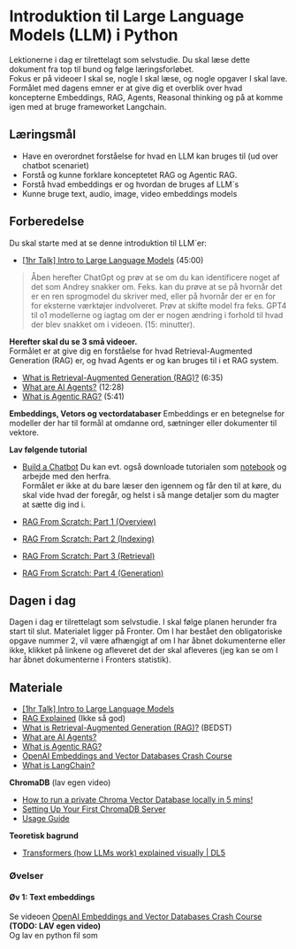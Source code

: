 # Introduktion til Large Language Models (LLM) i Python     
Lektionerne i dag er tilrettelagt som selvstudie. Du skal læse dette dokument fra top til bund og følge læringsforløbet.     
Fokus er på videoer I skal se, nogle I skal læse, og nogle opgaver I skal lave.      
Formålet med dagens emner er at give dig et overblik over hvad koncepterne Embeddings, RAG, Agents, Reasonal thinking og på at komme igen med at bruge frameworket Langchain.

## Læringsmål
* Have en overordnet forståelse for hvad en LLM kan bruges til (ud over chatbot scenariet)
* Forstå og kunne forklare konceptetet RAG og Agentic RAG.
* Forstå hvad embeddings er og hvordan de bruges af LLM´s 
* Kunne bruge text, audio, image, video embeddings models

## Forberedelse
Du skal starte med at se denne introduktion til LLM´er:
* [[1hr Talk] Intro to Large Language Models](https://www.youtube.com/watch?v=zjkBMFhNj_g) (45:00)      

> Åben herefter ChatGpt og prøv at se om du kan identificere noget af det som Andrey snakker om. Feks. kan du prøve at se på hvornår det er en ren sprogmodel du skriver med, eller på hvornår der er en for for eksterne værktøjer indvolveret. Prøv at skifte model fra feks. GPT4 til o1 modellerne og iagtag om der er nogen ændring i forhold til hvad der blev snakket om i videoen. (15: minutter).

**Herefter skal du se 3 små videoer.**     
Formålet er at give dig en forståelse for hvad Retrieval-Augmented Generation (RAG) er, og hvad Agents er og kan bruges til i et RAG system. 

* [What is Retrieval-Augmented Generation (RAG)?](https://www.youtube.com/watch?v=T-D1OfcDW1M) (6:35)
* [What are AI Agents?](https://www.youtube.com/watch?v=F8NKVhkZZWI) (12:28)
* [What is Agentic RAG?](https://www.youtube.com/watch?v=0z9_MhcYvcY) (5:41)

**Embeddings, Vetors og vectordatabaser**
Embeddings er en betegnelse for modeller der har til formål at omdanne ord, sætninger eller dokumenter til vektore. 



**Lav følgende tutorial**    

* [Build a Chatbot](https://python.langchain.com/docs/tutorials/chatbot/)
Du kan evt. også downloade tutorialen som [notebook](https://github.com/langchain-ai/langchain/blob/master/docs/docs/tutorials/chatbot.ipynb) og arbejde med den herfra.     
Formålet er ikke at du bare læser den igennem og får den til at køre, du skal vide hvad der foregår, og helst i så mange detaljer som du magter at sætte dig ind i.


* [RAG From Scratch: Part 1 (Overview)](https://www.youtube.com/watch?v=wd7TZ4w1mSw)
* [RAG From Scratch: Part 2 (Indexing)](https://www.youtube.com/watch?v=bjb_EMsTDKI)
* [RAG From Scratch: Part 3 (Retrieval)](https://www.youtube.com/watch?v=LxNVgdIz9sU)
* [RAG From Scratch: Part 4 (Generation)](https://www.youtube.com/watch?v=Vw52xyyFsB8)



## Dagen i dag
Dagen i dag er tilrettelagt som selvstudie. I skal følge planen herunder fra start til slut. Materialet ligger på Fronter. Om I har bestået den obligatoriske opgave nummer 2, vil være afhængigt af om I har åbnet dokumenterne eller ikke, klikket på linkene og afleveret det der skal afleveres (jeg kan se om I har åbnet dokumenterne i Fronters statistik).


## Materiale
* [[1hr Talk] Intro to Large Language Models](https://www.youtube.com/watch?v=zjkBMFhNj_g)
* [RAG Explained](https://www.youtube.com/watch?v=qppV3n3YlF8) (Ikke så god)
* [What is Retrieval-Augmented Generation (RAG)?](https://www.youtube.com/watch?v=T-D1OfcDW1M) (BEDST)
* [What are AI Agents?](https://www.youtube.com/watch?v=F8NKVhkZZWI)
* [What is Agentic RAG?](https://www.youtube.com/watch?v=0z9_MhcYvcY)
* [OpenAI Embeddings and Vector Databases Crash Course](https://www.youtube.com/watch?v=ySus5ZS0b94)
* [What is LangChain?](https://www.youtube.com/watch?v=1bUy-1hGZpI)

<!-- * [Langchain Quickstart](https://github.com/langchain-ai/langchain/blob/72c8b3127dfaa5c68ef0d66cdb934b785bdfaa29/docs/docs/use_cases/graph/quickstart.ipynb) 
* [Langchain & Neo4j: Query Your Graph Database in Natural Language](https://www.youtube.com/watch?v=Wg445gThtcE)
* [Neo4j in 100 Seconds](https://www.youtube.com/watch?v=T6L9EoBy8Zk)
-->
**ChromaDB** (lav egen video)    
* [How to run a private Chroma Vector Database locally in 5 mins!](https://www.youtube.com/watch?v=61kaK-e3Owc&t=325s)
* [Setting Up Your First ChromaDB Server](https://medium.com/@kenzic/setting-up-your-first-chromadb-server-f5f566273ea9)
* [Usage Guide](https://docs.trychroma.com/guides)

**Teoretisk bagrund**
* [Transformers (how LLMs work) explained visually | DL5](https://www.youtube.com/watch?v=wjZofJX0v4M)

### Øvelser
#### Øv 1: Text embeddings
Se videoen [OpenAI Embeddings and Vector Databases Crash Course](https://www.youtube.com/watch?v=ySus5ZS0b94) **(TODO: LAV egen video)**    
Og lav en python fil som 